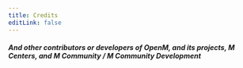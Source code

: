 ```yaml
---
title: Credits
editLink: false
---
```


<script setup>
import {  VPTeamPage, VPTeamPageTitle, VPTeamMembers, VPTeamPageSection } from 'vitepress/theme'

const openm = [
  {
    avatar: 'https://avatars.githubusercontent.com/u/138195097?v=4',
    name: 'XtronXI',
    title: 'Founded MCDOC, Owner of r/mcommunity_ and moderator of r/mcenters, co-founder & developer at the OpenM Project, and partnered with M Centers',
    links: [
      { icon: 'github', link: 'https://github.com/XtronXI/' }
    ]
  },
  {
    avatar: 'https://avatars.githubusercontent.com/u/59843249?v=4',
    name: 'Cubebanyasz',
    title: 'Current owner of the OpenM Project, a contributor at M Centers & partnered with M Centers, and owner of the openm.tech domain, and the akshnav.cubebanyasz.me website',
    links: [
      { icon: 'github', link: 'https://github.com/misike12/' }
    ]
  },
  {
    avatar: 'https://avatars.githubusercontent.com/u/176807151?v=4',
    name: 'ARS',
    title: 'Founder of the OpenM Project, Owner of r/openm, A contributor & and partnered with M Centers, admin at M Community, and a developer & frequent contributor here at MCDOC.',
    links: [
      { icon: 'github', link: 'https://github.com/ars-fr/' }
    ]
  }
]

const mention = [
  {
    avatar: 'https://mcenters.net/images/mcenter_5_icon.png?rand=87b6',
    name: 'Tinedpakgamer [MCenters]',
    title: 'Developer of M Centers Launchers',
    links: [
      { icon: 'github', link: 'https://github.com/tinedpakgamer/' }
    ]
  },
  {
    avatar: 'https://avatars.githubusercontent.com/u/81485476?v=4',
    name: 'MaxRM',
    title: 'A major partner of M Centers, the owner of MDLC (working on cracked appx for Minecraft), and helped in giving hex codes for BEAMinject',
    links: [
      { icon: 'github', link: 'https://github.com/Max-RM' }
    ]
  },
  {
    avatar: 'https://avatars.githubusercontent.com/u/70952784?v=4',
    name: 'CyberAWM',
    title: 'A partner of M Centers',
    links: [
      { icon: 'github', link: 'https://github.com/QwertyTheCoder' }
    ]
  },
  {
    avatar: 'https://avatars.githubusercontent.com/u/74685931?v=4',
    name: 'FishiaT [ClickNinYT]',
    title: 'Developer of ClickGo, ClickGoLTS, DynoLTS and BlueSky Launcher. He is also a partner of M Centers, although he is not in the M Centers discord server anymore',
    links: [
      { icon: 'github', link: 'https://github.com/FishiaT/' },
      { icon: 'github', link: 'https://github.com/ClickNin/'}
    ] 
  },
  {
    avatar: 'https://cdn.discordapp.com/avatars/829670801334468649/b835b8f133f7c27ade8c7a15ad9199f9.webp',
    name: 'SOMEONE',
    title: 'Founder of M Community, the community that was aiming to revive M Centers after M Centers left (13th February 2024), and before M Centers came back (1st May 2024), also a partner at M Centers.'
  }
]
</script>

<VPTeamPage>
  <VPTeamPageTitle>
    <template #title>OpenM Team</template>
  </VPTeamPageTitle>
  <VPTeamMembers size="medium" :members="openm" />
  <VPTeamPageSection>
    <template #title>Worth Mentioning</template>
    <template #members>
      <VPTeamMembers size="small" :members="mention" />
      <table>
        <tr>
          <td><a href="https://online-fix.me">online-fix.me</a></td>
          <td>A website dedicated to cracking, and is really important, as it contains a lot of cracks for Minecraft, such as the Minecraft for Windows crack, the Minecraft Dungeons crack, and the Minecraft Legends crack.</td>
        </tr>
        <tr>
          <td><a href="https://optijuegos.github.io/">OptiProjects/OptiJuegos</a></td>
        <td>A website dedicated to cracking Minecraft China / Minecraft China Dev, and Minecraft: Education Edition.</td>
        </tr>
        <tr>
          <td><a href="https://t.me/MDLC_main">MDLC</a></td>
          <td>MDLC is dedicated to cracking, and is really important, as it contains a lot of cracks for Minecraft, and a lot of pre-patched APPX's designed to work on different devices, MDLC is owned by Max RM.</td>
        </tr>
        <tr>
          <td><a href="https://cs.rin.ru/forum">cs.rin.ru</a></td>
          <td>A forum website that is full of cracking and Minecraft topics.</td>
        </tr>
        <tr>
          <td><a href="https://rutracker.org/">rutracker.org</a></td>
          <td>A torrent tracker website that contains alot of cracked Minecraft downloads</td>
        </tr>
      </table>
    </template>
  </VPTeamPageSection>
</VPTeamPage>

<!--
<table>
  <tr>
    <td><a href="https://online-fix.me">online-fix.me</a></td>
    <td>A website dedicated to cracking, and is really important, as it contains a lot of cracks for Minecraft, such as the Minecraft for Windows crack, the Minecraft Dungeons crack, and the Minecraft Legends crack.</td>
  </tr>
  <tr>
    <td><a href="https://optijuegos.github.io/">OptiProjects/OptiJuegos</a></td>
    <td>A website dedicated to cracking Minecraft China / Minecraft China Dev, and Minecraft: Education Edition.</td>
  </tr>
  <tr>
    <td><a href="https://t.me/MDLC_main">MDLC</a></td>
    <td>MDLC is dedicated to cracking, and is really important, as it contains a lot of cracks for Minecraft, and a lot of pre-patched APPX's designed to work on different devices, MDLC is owned by Max RM.</td>
  </tr>
  <tr>
    <td><a href="https://cs.rin.ru/forum">cs.rin.ru</a></td>
    <td>A forum website that is full of cracking and Minecraft topics.</td>
  </tr>
  <tr>
    <td><a href="https://rutracker.org/">rutracker.org</a></td>
    <td>A torrent tracker website that contains alot of cracked Minecraft downloads</td>
  </tr>
</table>
-->

#### *And other contributors or developers of OpenM, and its projects, M Centers, and M Community / M Community Development*

<!--
<script>
window.onload = function() {
  var tbody = document.querySelector('#membersTable tbody');
  var rows = Array.prototype.slice.call(tbody.rows, 0);
-->
<!--
  rows = rows.sort(function(a, b) {
    return Math.random() > 0.5 ? 1 : -1;
  });
-->
<!--
  rows.forEach(function(row) {
    tbody.appendChild(row);
  });
};
</script>
-->
